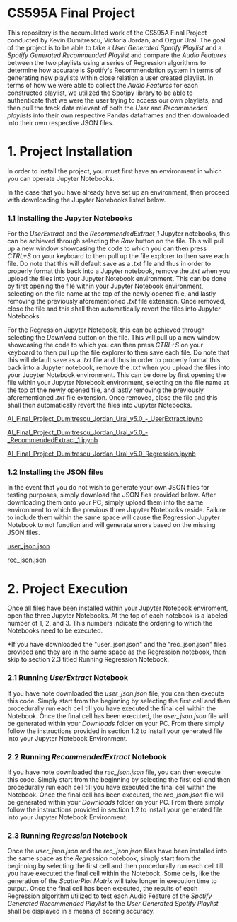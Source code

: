 # CS595A Final Project
This repository is the accumulated work of the CS595A Final Project conducted by Kevin Dumitrescu, Victoria Jordan, and Ozgur Ural. The goal of the project is to be able to take a *User Generated Spotify Playlist* and a *Spotify Generated Recommended Playlist* and compare the *Audio Features* between the two playlists using a series of Regression algorithms to determine how accurate is Spotify's Recommendation system in terms of generating new playlists within close relation a user created playlist. In terms of how we were able to collect the *Audio Features* for each constructed playlist, we utilized the Spotipy library to be able to authenticate that we were the user trying to access our own playlists, and then pull the track data relevant of both the *User* and *Recommneded playlists* into their own respective Pandas dataframes and then downloaded into their own respective JSON files.

# 1. Project Installation

In order to install the project, you must first have an environment in which you can operate Jupyter Notebooks.

In the case that you have already have set up an environment, then proceed with downloading the Jupyter Notebooks listed below. 

### 1.1 Installing the Jupyter Notebooks

For the *UserExtract* and the *RecommendedExtract_1* Jupyter notebooks, this can be achieved through selecting the *Raw* button on the file. This will pull up a new window showcasing the code to which you can then press *CTRL+S* on your keyboard to then pull up the file explorer to then save each file. Do note that this will default save as a *.txt* file and thus in order to properly format this back into a Jupyter notebook, remove the *.txt* when you upload the files into your Jupyter Notebook environment. This can be done by first opening the file within your Jupyter Notebook environment, selecting on the file name at the top of the newly opened file, and lastly removing the previously aforementioned *.txt* file extension. Once removed, close the file and this shall then automatically revert the files into Jupyter Notebooks.

For the Regression Jupyter Notebook, this can be achieved through selecting the *Download* button on the file. This will pull up a new window showcasing the code to which you can then press *CTRL+S* on your keyboard to then pull up the file explorer to then save each file. Do note that this will default save as a *.txt* file and thus in order to properly format this back into a Jupyter notebook, remove the *.txt* when you upload the files into your Jupyter Notebook environment. This can be done by first opening the file within your Jupyter Notebook environment, selecting on the file name at the top of the newly opened file, and lastly removing the previously aforementioned *.txt* file extension. Once removed, close the file and this shall then automatically revert the files into Jupyter Notebooks.

[AI_Final_Project_Dumitrescu_Jordan_Ural_v5.0_-_UserExtract.ipynb](https://github.com/Dumitrek/CS595A_Final_Project/blob/main/Jupyter%20Notebook%20Code/AI_Final_Project_Dumitrescu_Jordan_Ural_v5.0_-_UserExtract.ipynb)

[AI_Final_Project_Dumitrescu_Jordan_Ural_v5.0_-_RecommendedExtract_1.ipynb](https://github.com/Dumitrek/CS595A_Final_Project/blob/main/Jupyter%20Notebook%20Code/AI_Final_Project_Dumitrescu_Jordan_Ural_v5.0_-_RecommendedExtract_1.ipynb)

[AI_Final_Project_Dumitrescu_Jordan_Ural_v5.0_Regression.ipynb](https://github.com/Dumitrek/CS595A_Final_Project/blob/main/Jupyter%20Notebook%20Code/AI_Final_Project_Dumitrescu_Jordan_Ural_v5.0_Regression.ipynb)

### 1.2 Installing the JSON files

In the event that you do not wish to generate your own JSON files for testing purposes, simply download the JSON fles provided below. After downloading them onto your PC, simply upload them into the same environment to which the previous three Jupyter Notebooks reside. Failure to include them within the same space will cause the Regression Jupyter Notebook to not function and will generate errors based on the missing JSON files.

[user_json.json](https://github.com/Dumitrek/CS595A_Final_Project/blob/main/JSON%20Data%20Files/user_json.json)

[rec_json.json](https://github.com/Dumitrek/CS595A_Final_Project/blob/main/JSON%20Data%20Files/rec_json.json)


# 2. Project Execution

Once all files have been installed within your Jupyter Notebook enviroment, open the three Jupyter Notebooks. At the top of each notebook is a labeled number of 1, 2, and 3. This numbers indicate the ordering to which the Notebooks need to be executed.

*If you have downloaded the "user_json.json" and the "rec_json.json" files provided and they are in the same space as the Regression notebook, then skip to section 2.3 titled Running Regression Notebook.

### 2.1 Running *UserExtract* Notebook

If you have note downloaded the *user_json.json* file, you can then execute this code. Simply start from the beginning by selecting the first cell and then procedurally run each cell till you have executed the final cell within the Notebook. Once the final cell has been executed, the *user_json.json* file will be generated within your *Downloads* folder on your PC. From there simply follow the instructions provided in section 1.2 to install your generated file into your Jupyter Notebook Environment.

### 2.2 Running *RecommendedExtract* Notebook

If you have note downloaded the *rec_json.json* file, you can then execute this code. Simply start from the beginning by selecting the first cell and then procedurally run each cell till you have executed the final cell within the Notebook. Once the final cell has been executed, the *rec_json.json* file will be generated within your *Downloads* folder on your PC. From there simply follow the instructions provided in section 1.2 to install your generated file into your Jupyter Notebook Environment.

### 2.3 Running *Regression* Notebook 

Once the *user_json.json* and the *rec_json.json* files have been installed into the same space as the *Regression* notebook, simply start from the beginning by selecting the first cell and then procedurally run each cell till you have executed the final cell within the Notebook. Some cells, like the generation of the *ScatterPlot Matrix* will take longer in execution time to output. Once the final cell has been executed, the results of each Regression algorithm utilized to test each Audio Feature of the *Spotify Generated Recommended Playlist* to the *User Generated Spotify Playlist* shall be displayed in a means of scoring accuracy.
